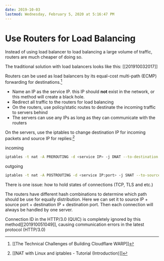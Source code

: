 ```yaml
---
date: 2019-10-03
lastmod: Wednesday, February 5, 2020 at 5:16:47 PM
---
```

# Use Routers for Load Balancing

Instead of using load balancer to load balancing a large volume of traffic, routers are much cheaper of doing so.

The traditional solution with load balancers looks like this:
[[201910032017]]


Routers can be used as load balancers by its equal-cost multi-path (ECMP) forwarding for destinations.[^6778225B3F90]
* Name an IP as the service IP. this IP should **not** exist in the network, or this method will create a black hole.
* Redirect all traffic to the routers for load balancing
* On the routers, use policy/static routes to destinate the incoming traffic to servers behind
* The servers can use any IPs as long as they can communicate with the routers

On the servers, use the iptables to change destination IP for incoming packets and source IP for replies:[^C9BF60671888]

incoming

```bash
iptables -t nat -A PREROUTING -d <service IP> -j DNAT --to-destination <server IP:port>
```

outgoing

```bash
iptables -t nat -A POSTROUTING -d <service IP:port> -j SNAT --to-source <server IP>
```

There is one issue: how to hold states of connections (TCP, TLS and etc.)

The routers have different hash combinations to determine which path should be use for equally distribution. Here we can set it to source IP + source port + destination IP + destination port. Then each connection will always be handled by one server.

Connection ID in the HTTP/3.0 (QUIC) is completely ignored by this method[[201910051049]], causing communication errors in the latest protocol (HTTP/3.0)


[^6778225B3F90]: [[The Technical Challenges of Building Cloudflare WARP]]

[^C9BF60671888]: [[NAT with Linux and iptables - Tutorial (Introduction)]]
